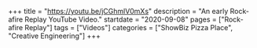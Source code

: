 +++
title = "https://youtu.be/jCGhmlV0mXs"
description = "An early Rock-afire Replay YouTube Video."
startdate = "2020-09-08"
pages = ["Rock-afire Replay"]
tags = ["Videos"]
categories = ["ShowBiz Pizza Place", "Creative Engineering"]
+++
